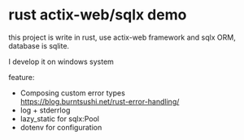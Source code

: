 # rust actix-web/sqlx demo
this project is write in rust, use actix-web framework and sqlx ORM, database is sqlite.  

I develop it on windows system

feature:
* Composing custom error types  
https://blog.burntsushi.net/rust-error-handling/
* log + stderrlog
* lazy_static for sqlx:Pool<SqliteConnection>
* dotenv for configuration
